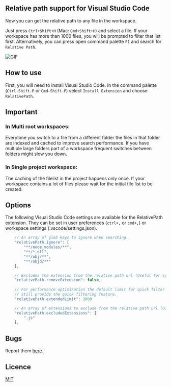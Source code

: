 ## Relative path support for Visual Studio Code
Now you can get the relative path to any file in the workspace.

Just press `Ctrl+Shift+H` (Mac: `Cmd+Shift+H`) and select a file. If your workspace has more than 1000 files, you will be prompted to filter that list first.
Alternatively, you can press open command palette `F1` and search for `Relative Path`.

![GIF](https://media.giphy.com/media/3oEduJ5iRksPxpwoXC/giphy.gif)

## How to use
First, you will need to install Visual Studio Code. In the command palette (`Ctrl-Shift-P` or `Cmd-Shift-P`) select `Install Extension` and choose `RelativePath`.

## Important

### In Multi root workspaces:

Everytime you switch to a file from a different folder the files in that folder are indexed and
cached to improve search performance. If you have multiple large folders part of a workspace
frequent switches between folders might slow you down.

### In Single project workspace:
The caching of the filelist in the project happens only once. If your workspace contains a lot of files
please wait for the initial file list to be created.

## Options
The following Visual Studio Code settings are available for the RelativePath extension. They can be set in user preferences (`ctrl+,` or `cmd+,`) or workspace settings (.vscode/settings.json).
```javascript
	// An array of glob keys to ignore when searching.
	"relativePath.ignore": [
		"**/node_modules/**",
		"**/*.dll",
		"**/obj/**",
		"**/objd/**"
	],

	// Excludes the extension from the relative path url (Useful for systemjs imports).
	"relativePath.removeExtension": false,
	
	// For performance optimization the default limit for quick filter is 1000 // files. Extending this limit might lead to performance drop but will 
	// still provide the quick filtering feature.
	"relativePath.extendedLimit": 3000

	// An array of extensions to exclude from the relative path url (Useful for used with Webpack or when importing files of mixed types)
	"relativePath.excludedExtensions": [
		".js"
	],
```

## Bugs
Report them [here](https://github.com/jakob101/RelativePath).

## Licence
[MIT](https://github.com/Microsoft/vscode-go/blob/master/LICENSE)